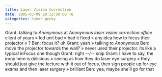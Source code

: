 ```yaml
---
title: Laser Vision Correction
date: 2005-03-09 10:32:00.00 -8
categories: humor geeky
---
```

Grant: talking to _Anonymous_ at _Anonymous laser vision correction office_ client of yours
» lcd unit bad » had it fixed » any idea how to focus their projector » ?
Ben: focus it? uh
Grant: yeah » talking to _Anonymous_
Ben: move the projector towards the wall? » never used their projector. its like a typical inFocus one though
Grant: right
--/-- snip
Grant: I have to say, the irony here is delicious » seeing as how they do laser eye surgery » they should just give the lecture with it out of focus, then sign people up for eye exams and then laser surgery » brilliant
Ben: yea, maybe she'll go for that
